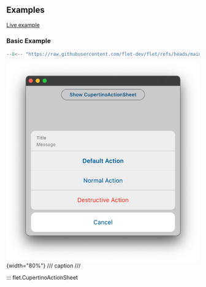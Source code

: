 ## Examples

[Live example](https://flet-controls-gallery.fly.dev/dialogs/cupertinoactionsheet)

### Basic Example

```python
--8<-- "https://raw.githubusercontent.com/flet-dev/flet/refs/heads/main/sdk/python/examples/controls/cupertino-action-sheet/basic.py"
```

![basic](https://raw.githubusercontent.com/flet-dev/flet/main/sdk/python/examples/controls/cupertino-action-sheet/media/basic.png){width="80%"}
/// caption
///

::: flet.CupertinoActionSheet
